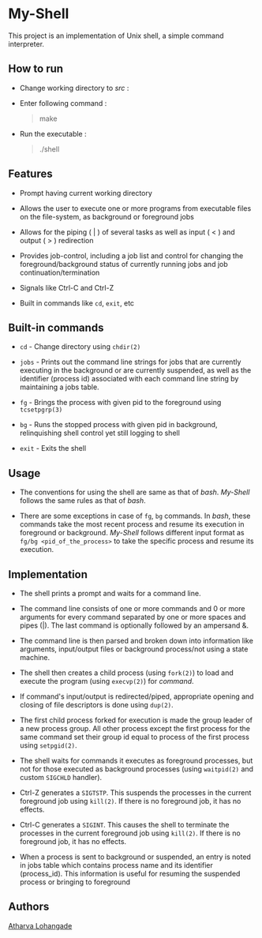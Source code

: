 # My-Shell
This project is an implementation of Unix shell, a simple command interpreter.

## How to run
-   Change working directory to *src* :

-   Enter following command :
    >   make

-   Run the executable :
    >   ./shell

## Features

- Prompt having current working directory

- Allows the user to execute one or more programs from executable files on the file-system, as background or foreground jobs

- Allows for the piping ( | ) of several tasks as well as input ( < ) and output ( > ) redirection

- Provides job-control, including a job list and control for changing the foreground/background status of currently running jobs and job continuation/termination

- Signals like Ctrl-C and Ctrl-Z

- Built in commands like `cd`, `exit`, etc

## Built-in commands

- `cd` - Change directory using `chdir(2)`

- `jobs` - Prints out the command line strings for jobs that are currently executing in the background or are currently suspended, as well as the identifier (process id) associated with each command line string by maintaining a jobs table.

- `fg` - Brings the process with given pid to the foreground using `tcsetpgrp(3)`

- `bg` - Runs the stopped process with given pid in background, relinquishing shell control yet still logging to shell

- `exit` - Exits the shell

## Usage

-   The conventions for using the shell are same as that of *bash*. *My-Shell* follows the same rules as that of *bash*.

-   There are some exceptions in case of `fg`, `bg` commands. In *bash*, these commands take the most recent process and resume its execution in foreground or background. *My-Shell* follows different input format as `fg/bg <pid_of_the_process>` to take the specific process and resume its execution.

## Implementation
-   The shell prints a prompt and waits for a command line.

-   The command line consists of one or more commands and 0 or more arguments for every command separated by one or more spaces and pipes (|). The last command is optionally followed by an ampersand &.

-   The command line is then parsed and broken down into information like arguments, input/output files or background process/not using a state machine.

-   The shell then creates a child process (using `fork(2)`) to load and execute the program (using `execvp(2)`) for *command*.

-   If command's input/output  is redirected/piped, appropriate opening and closing of file descriptors is done using `dup(2)`.

-   The first child process forked for execution is made the group leader of a new process group. All other process except the first process for the same command set their group id equal to process of the first process using `setpgid(2)`.

-   The shell waits for commands it executes as foreground processes, but not for those executed as background processes (using `waitpid(2)` and custom `SIGCHLD` handler).

-   Ctrl-Z generates a `SIGTSTP`. This suspends the processes in the current foreground job using `kill(2)`. If there is no foreground job, it has no effects.

-   Ctrl-C generates a `SIGINT`. This causes the shell to terminate the processes in the current foreground job using `kill(2)`. If there is no foreground job, it has no effects.

-   When a process is sent to background or suspended, an entry is noted in jobs table which contains process name and its identifier (process_id). This information is useful for resuming the suspended process or bringing to foreground

## Authors
[Atharva Lohangade](https://github.com/athlohangade)